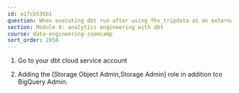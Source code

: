 ```yaml
---
id: a17cb536b1
question: When executing dbt run after using fhv_tripdata as an external table: you get “Access Denied: BigQuery BigQuery: Permission denied”
section: Module 4: analytics engineering with dbt
course: data-engineering-zoomcamp
sort_order: 2850
---
```


1. Go to your dbt cloud service account

1. Adding the  [Storage Object Admin,Storage Admin] role in addition tco BigQuery Admin.

